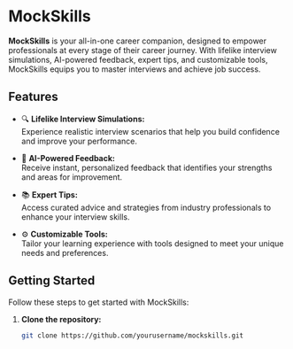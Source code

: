 # MockSkills

**MockSkills** is your all-in-one career companion, designed to empower professionals at every stage of their career journey. With lifelike interview simulations, AI-powered feedback, expert tips, and customizable tools, MockSkills equips you to master interviews and achieve job success.

## Features

- 🔍 **Lifelike Interview Simulations:**  
  Experience realistic interview scenarios that help you build confidence and improve your performance.

- 🤖 **AI-Powered Feedback:**  
  Receive instant, personalized feedback that identifies your strengths and areas for improvement.

- 📚 **Expert Tips:**  
  Access curated advice and strategies from industry professionals to enhance your interview skills.

- ⚙️ **Customizable Tools:**  
  Tailor your learning experience with tools designed to meet your unique needs and preferences.

## Getting Started

Follow these steps to get started with MockSkills:

1. **Clone the repository:**
   ```bash
   git clone https://github.com/yourusername/mockskills.git
